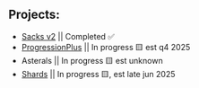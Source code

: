 ## Projects:
- [Sacks v2](https://github.com/qkafae/sacks) || Completed ✅
- [ProgressionPlus](https://github.com/qkafae/progression-plus) || In progress 🟨 est q4 2025
- Asterals || In progress 🟨 est unknown
- [Shards](https://github.com/qkafae/shards) || In progress 🟨, est late jun 2025
